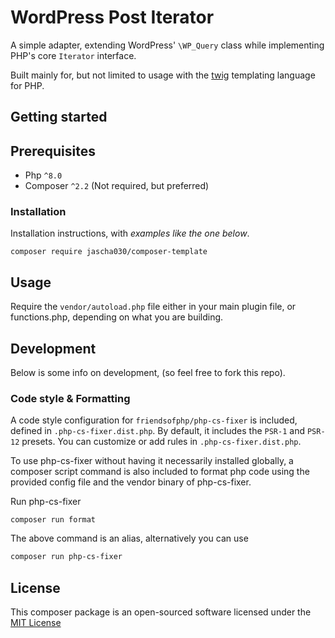 # WordPress Post Iterator

A simple adapter, extending WordPress' `\WP_Query` class while implementing PHP's core `Iterator` interface.

Built mainly for, but not limited to usage with the [twig](https://github.com/twigphp/Twig) templating language for PHP.

## Getting started

## Prerequisites

* Php `^8.0`
* Composer `^2.2` (Not required, but preferred)

### Installation

Installation instructions, with _examples like the one below_.

```shell
composer require jascha030/composer-template
```

## Usage

Require the `vendor/autoload.php` file either in your main plugin file, or functions.php, depending on what you are building.

## Development

Below is some info on development, (so feel free to fork this repo).

### Code style & Formatting

A code style configuration for `friendsofphp/php-cs-fixer` is included, defined in `.php-cs-fixer.dist.php`. By default,
it includes the `PSR-1` and `PSR-12` presets. You can customize or add rules in `.php-cs-fixer.dist.php`.

To use php-cs-fixer without having it necessarily installed globally, a composer script command is also included to
format php code using the provided config file and the vendor binary of php-cs-fixer.

Run php-cs-fixer

```shell
composer run format
```

The above command is an alias, alternatively you can use

```sh 
composer run php-cs-fixer
```

## License

This composer package is an open-sourced software licensed under
the [MIT License](https://github.com/jascha030/wp-post-iterator/blob/master/LICENSE.md)
